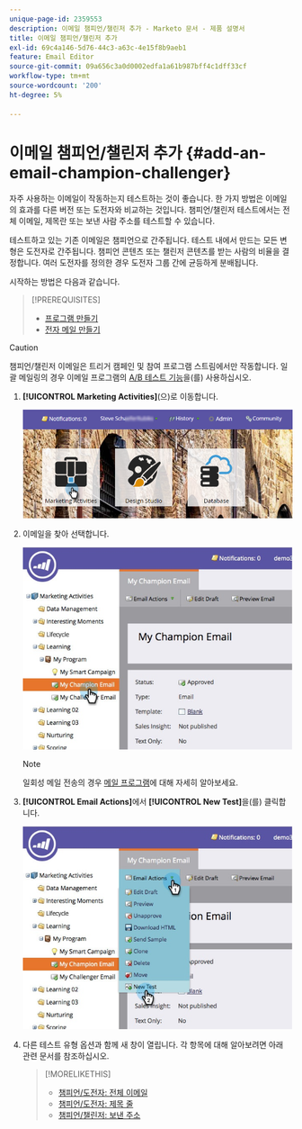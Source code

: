 ```yaml
---
unique-page-id: 2359553
description: 이메일 챔피언/챌린저 추가 - Marketo 문서 - 제품 설명서
title: 이메일 챔피언/챌린저 추가
exl-id: 69c4a146-5d76-44c3-a63c-4e15f8b9aeb1
feature: Email Editor
source-git-commit: 09a656c3a0d0002edfa1a61b987bff4c1dff33cf
workflow-type: tm+mt
source-wordcount: '200'
ht-degree: 5%

---
```


# 이메일 챔피언/챌린저 추가 {#add-an-email-champion-challenger}

자주 사용하는 이메일이 작동하는지 테스트하는 것이 좋습니다. 한 가지 방법은 이메일의 효과를 다른 버전 또는 도전자와 비교하는 것입니다. 챔피언/챌린저 테스트에서는 전체 이메일, 제목란 또는 보낸 사람 주소를 테스트할 수 있습니다.

테스트하고 있는 기존 이메일은 챔피언으로 간주됩니다. 테스트 내에서 만드는 모든 변형은 도전자로 간주됩니다. 챔피언 콘텐츠 또는 챌린저 콘텐츠를 받는 사람의 비율을 결정합니다. 여러 도전자를 정의한 경우 도전자 그룹 간에 균등하게 분배됩니다.

시작하는 방법은 다음과 같습니다.

>[!PREREQUISITES]
>
>* [프로그램 만들기](/help/marketo/product-docs/core-marketo-concepts/programs/creating-programs/create-a-program.md)
>* [전자 메일 만들기](/help/marketo/product-docs/email-marketing/general/creating-an-email/create-an-email.md)

>[!CAUTION]
>
>챔피언/챌린저 이메일은 트리거 캠페인 및 참여 프로그램 스트림에서만 작동합니다. 일괄 메일링의 경우 이메일 프로그램의 [A/B 테스트 기능](/help/marketo/product-docs/email-marketing/email-programs/email-program-actions/email-test-a-b-test/add-an-a-b-test.md)을(를) 사용하십시오.

1. **[!UICONTROL Marketing Activities]**(으)로 이동합니다.

   ![](assets/login-marketing-activities.png)

1. 이메일을 찾아 선택합니다.

   ![](assets/champion1.jpg)

   >[!NOTE]
   >
   >일회성 메일 전송의 경우 [메일 프로그램](/help/marketo/product-docs/email-marketing/email-programs/creating-an-email-program/create-an-email-program.md)에 대해 자세히 알아보세요.

1. **[!UICONTROL Email Actions]**&#x200B;에서 **[!UICONTROL New Test]**&#x200B;을(를) 클릭합니다.

   ![](assets/chmapion2.jpg)

1. 다른 테스트 유형 옵션과 함께 새 창이 열립니다. 각 항목에 대해 알아보려면 아래 관련 문서를 참조하십시오.

   >[!MORELIKETHIS]
   >
   >* [챔피언/도전자: 전체 이메일](/help/marketo/product-docs/email-marketing/general/functions-in-the-editor/email-tests-champion-challenger/champion-challenger-whole-emails.md)
   >* [챔피언/도전자: 제목 줄](/help/marketo/product-docs/email-marketing/general/functions-in-the-editor/email-tests-champion-challenger/champion-challenger-subject-line.md)
   >* [챔피언/챌린저: 보낸 주소](/help/marketo/product-docs/email-marketing/general/functions-in-the-editor/email-tests-champion-challenger/champion-challenger-from-address.md)
